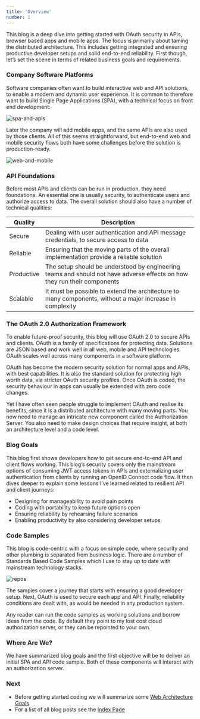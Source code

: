 ```yaml
---
title: 'Overview'
number: 1
---
```


This blog is a deep dive into getting started with OAuth security in APIs, browser based apps and mobile apps. The focus is primarily about taming the distributed architecture. This includes getting integrated and ensuring productive developer setups and solid end-to-end reliability. First though, let’s set the scene in terms of related business goals and requirements.

### Company Software Platforms

Software companies often want to build interactive web and API solutions, to enable a modern and dynamic user experience. It is common to therefore want to build Single Page Applications (SPA), with a technical focus on front end development:

![spa-and-apis](/images/1/spa-and-apis.jpg)

Later the company will add mobile apps, and the same APIs are also used by those clients. All of this seems straightforward, but end-to-end web and mobile security flows both have some challenges before the solution is production-ready.

![web-and-mobile](/images/1/web-and-mobile.jpg)

### API Foundations

Before most APIs and clients can be run in production, they need foundations. An essential one is usually security, to authenticate users and authorize access to data. The overall solution should also have a number of technical qualities:

| Quality | Description |
| ------- | ----------- | 
| Secure | Dealing with user authentication and API message credentials, to secure access to data |
| Reliable | Ensuring that the moving parts of the overall implementation provide a reliable solution |
| Productive | The setup should be understood by engineering teams and should not have adverse effects on how they run their components |
| Scalable | It must be possible to extend the architecture to many components, without a major increase in complexity |

### The OAuth 2.0 Authorization Framework

To enable future-proof security, this blog will use OAuth 2.0 to secure APIs and clients. OAuth is a family of specifications for  protecting data. Solutions are JSON based and work well in all web, mobile and API technologies. OAuth scales well across many components in a software platform.

OAuth has become the modern security solution for normal apps and APIs, with best capabilities. It is also the standard solution for protecting high worth data, via stricter OAuth security profiles. Once OAuth is coded, the security behaviour in apps can usually be extended with zero code changes.

Yet I have often seen people struggle to implement OAuth and realise its benefits, since it is a distributed architecture with many moving parts. You now need to manage an intricate new component called the Authorization Server. You also need to make design choices that require insight, at both an architecture level and a code level.

### Blog Goals

This blog first shows developers how to get secure end-to-end API and client flows working. This blog’s security covers only the mainstream options of consuming JWT access tokens in APIs and externalizing user authentication from clients by running an OpenID Connect code flow. It then dives deeper to explain some lessons I’ve learned related to resilient API and client journeys:

- Designing for manageability to avoid pain points
- Coding with portability to keep future options open
- Ensuring reliability by rehearsing failure scenarios
- Enabling productivity by also considering developer setups

### Code Samples

This blog is code-centric with a focus on simple code, where security and other plumbing is separated from business logic. There are a number of Standards Based Code Samples which I use to stay up to date with mainstream technology stacks.

![repos](/images/1/repos.jpg)

The samples cover a journey that starts with ensuring a good developer setup. Next, OAuth is used to secure each app and API. Finally, reliability conditions are dealt with, as would be needed in any production system.

Any reader can run the code samples as working solutions and borrow ideas from the code. By default they point to my lost cost cloud authorization server, or they can be repointed to your own.

### Where Are We?

We have summarized blog goals and the first objective will be to deliver an initial SPA and API code sample. Both of these components will interact with an authorization server.

### Next

- Before getting started coding we will summarize some [Web Architecture Goals](/posts/web-architecture-goals)
- For a list of all blog posts see the [Index Page](/posts/index)

